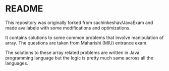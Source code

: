 # README #

This repository was originally forked from sachinkeshav/JavaExam and made availabele with some modifications and optimizations.

It contains solutions to some common problems that involve manipulation of array. 
The questions are taken from Maharishi (MIU) entrance exam.

The solutions to these array related problems are written in Java programming language but the logic is pretty much same across all the languages.
